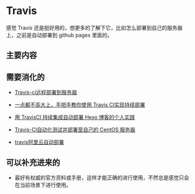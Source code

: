 


# Travis

感觉 Travis 还是挺好用的，想更多的了解下它，比如怎么部署到自己的服务器上，之前是自动部署到 github pages 里面的。

## 主要内容


## 需要消化的

- [Travis-ci远程部署到服务器](https://blog.csdn.net/sp1206/article/details/80430493)
- [一点都不高大上，手把手教你使用 Travis CI实现持续部署](https://zhuanlan.zhihu.com/p/25066056)
- [用 TravisCI 持续集成自动部署 Hexo 博客的个人实践](https://www.jianshu.com/p/6760159c44aa)

- [Travis-CI自动化测试并部署至自己的 CentOS 服务器](https://juejin.im/post/5a9e1a5751882555712bd8e1)
- [travis阿里云自动部署](https://blog.gunxueqiu.site/2018/06/02/2018-06-02-travis%E8%87%AA%E5%8A%A8%E9%83%A8%E7%BD%B2%E9%98%BF%E9%87%8C%E4%BA%91/)



## 可以补充进来的

- 最好有权威的官方资料或手册，这样才能正确的进行使用，不然总是感觉只会在当前场景下进行使用。
